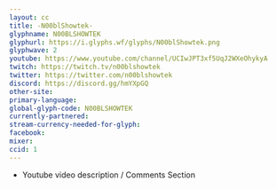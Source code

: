 ```yaml
---
layout: cc
title: -N00blShowtek-
glyphname: N00BLSHOWTEK
glyphurl: https://i.glyphs.wf/glyphs/N00blShowtek.png
glyphwave: 2
youtube: https://www.youtube.com/channel/UCIwJPT3xf5UqJ2WXeOhykyA
twitch: https://twitch.tv/n00blshowtek
twitter: https://twitter.com/n00blshowtek
discord: https://discord.gg/hmYXpGQ
other-site: 
primary-language: 
global-glyph-code: N00BLSHOWTEK
currently-partnered: 
stream-currency-needed-for-glyph: 
facebook: 
mixer: 
ccid: 1
---
```

* Youtube video description / Comments Section
